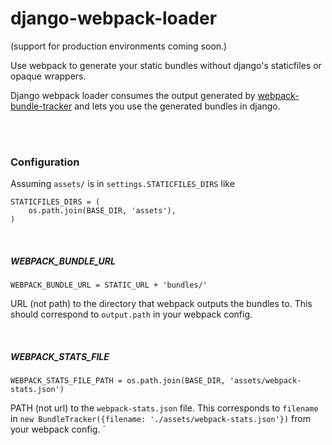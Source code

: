 # django-webpack-loader
(support for production environments coming soon.)

Use webpack to generate your static bundles without django's staticfiles or opaque wrappers. 


Django webpack loader consumes the output generated by [webpack-bundle-tracker](https://github.com/owais/webpack-bundle-tracker) and lets you use the generated bundles in django.



<br><br>
### Configuration

Assuming `assets/` is in `settings.STATICFILES_DIRS` like 
```
STATICFILES_DIRS = (
    os.path.join(BASE_DIR, 'assets'),
)
```

<br>

##### WEBPACK_BUNDLE_URL
```
WEBPACK_BUNDLE_URL = STATIC_URL + 'bundles/'
```

URL (not path) to the directory that webpack outputs the bundles to. This should correspond to `output.path` in your webpack config.

<br>

##### WEBPACK_STATS_FILE
```
WEBPACK_STATS_FILE_PATH = os.path.join(BASE_DIR, 'assets/webpack-stats.json')
```

PATH (not url) to the `webpack-stats.json` file. This corresponds to `filename` in `new BundleTracker({filename: './assets/webpack-stats.json'})` from your webpack config.
`

<br>
